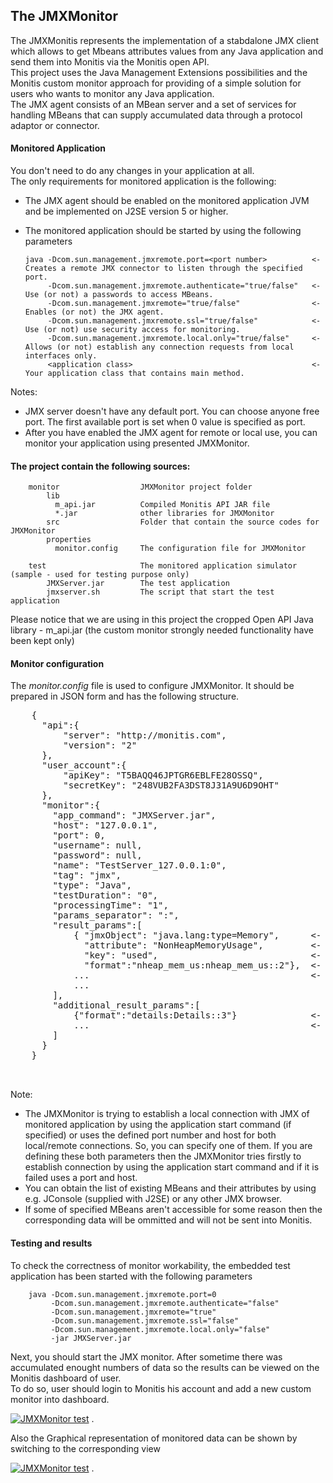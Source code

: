 ## The JMXMonitor ##

The JMXMonitis represents the implementation of a stabdalone JMX client which allows to get Mbeans attributes values from any Java application and send them into Monitis via the Monitis open API.  
This project uses the Java Management Extensions possibilities and the Monitis custom monitor approach for providing of a simple solution for users who wants to monitor any Java application.  
The JMX agent consists of an MBean server and a set of services for handling MBeans that can supply accumulated data through a protocol adaptor or connector.  

#### Monitored Application ####

You don't need to do any changes in your application at all.  
The only requirements for monitored application is the following:  

  - The JMX agent should be enabled on the monitored application JVM and be implemented on J2SE version 5 or higher.
  - The monitored application should be started by using the following parameters
 
        java -Dcom.sun.management.jmxremote.port=<port number>          <- Creates a remote JMX connector to listen through the specified port.
             -Dcom.sun.management.jmxremote.authenticate="true/false"   <- Use (or not) a passwords to access MBeans.
             -Dcom.sun.management.jmxremote="true/false"                <- Enables (or not) the JMX agent.
             -Dcom.sun.management.jmxremote.ssl="true/false"            <- Use (or not) use security access for monitoring.
             -Dcom.sun.management.jmxremote.local.only="true/false"     <- Allows (or not) establish any connection requests from local interfaces only.
             <application class>                                        <- Your application class that contains main method.



Notes:

  - JMX server doesn't have any default port. You can choose anyone free port. The first available port is set when 0 value is specified  as port.
  - After you have enabled the JMX agent for remote or local use, you can monitor your application using presented JMXMonitor.


#### The project contain the following sources: ####

        monitor                  JMXMonitor project folder  
            lib
              m_api.jar          Compiled Monitis API JAR file  
              *.jar              other libraries for JMXMonitor  
            src                  Folder that contain the source codes for JMXMonitor  
            properties
              monitor.config     The configuration file for JMXMonitor

        test                     The monitored application simulator (sample - used for testing purpose only)
            JMXServer.jar        The test application
            jmxserver.sh         The script that start the test application

Please notice that we are using in this project the cropped Open API Java library - m_api.jar (the custom monitor strongly needed functionality have been kept only)  

#### Monitor configuration ####

The _monitor.config_ file is used to configure JMXMonitor. It should be prepared in JSON form and has the following structure.

   <pre markdown="1">
	{
	  "api":{
	      "server": "http://monitis.com",                        <- Monitis server URL that support Monitis Open API <i>(optional; the default value - http://monitis.com)</i>
	      "version": "2"                                         <- Open API version <i>(optional; the default value - 2)</i>
	  },
	  "user_account":{
	      "apiKey": "T5BAQQ46JPTGR6EBLFE28OSSQ",                 <- The personal API key that can be obtained from Monitis user account <b>(mandatory)</b>
	      "secretKey": "248VUB2FA3DST8J31A9U6D9OHT"              <- The personal secret key that can be obtained from Monitis user account <b>(mandatory)</b>
	  },
	  "monitor":{
  		"app_command": "JMXServer.jar",                      <- The monitored application start command 
  		"host": "127.0.0.1",                                 <- The monitored application host IP <i>(optional; the default value - "localhost")</i>
  		"port": 0,                                           <- The monitored application JMX port number <i>(optional; the default value - 0)</i>
  		"username": null,                                    <- The monitored applcation JMX access credentials (user name)
  		"password": null,                                    <- The monitored applcation JMX access credentials (user password)
		"name": "TestServer_127.0.0.1:0",                    <- The name for JMXMonitor to be register <b>(mandatory)</b>
		"tag": "jmx",                                        <- The tag for JMXMonitor to be register <b>(mandatory)</b>
		"type": "Java",                                      <- The type for JMXMonitor to be register <b>(mandatory)</b>
		"testDuration": "0",                                 <- The duration of monitoring [min] (0 - infinitely)
		"processingTime": "1",                               <- The periodicity of sending measuring data into Monitis [min]
		"params_separator": ":",                             <- The separator
		"result_params":[                                    <- The array of definitions for send parameters into Monitis (each element of array is JSON object)
			{ "jmxObject": "java.lang:type=Memory",      <- The definition of JMX MBean object for monitoring
			  "attribute": "NonHeapMemoryUsage",         <- The attribute name for monitoring
			  "key": "used",                             <- The key name for monitoring <i>(optional; required for Composite attribute only)</i>
			  "format":"nheap_mem_us:nheap_mem_us::2"},  <- The data format in form required by <a href="http://monitis.com/api/api.html#addCustomMonitor">Open API</a> 
			...                                          <- Another parameters (JSON objects)
			... 
		],
		"additional_result_params":[                         <- The array of definitions for send aditional parameters into Monitis (each element of array is JSON object)
			{"format":"details:Details::3"}              <- The data format in form required by <a href="http://monitis.com/api/api.html#addCustomMonitor">Open API</a>
			...                                          <- Additional parameters (JSON objects)
		]
	  }
	}

   </pre>

Note:  

  - The JMXMonitor is trying to establish a local connection with JMX of monitored application by using the application start command (if specified) or uses the defined port number and host for both local/remote connections. So, you can specify one of them. If you are defining these both parameters then the JMXMonitor tries firstly to establish connection by using the application start command and if it is failed uses a port and host.
  - You can obtain the list of existing MBeans and their attributes by using e.g. JConsole (supplied with J2SE) or any other JMX browser.
  - If some of specified MBeans aren't accessible for some reason then the corresponding data will be ommitted and will not be sent into Monitis.
 

#### Testing and results ####

To check the correctness of monitor workability, the embedded test application has been started with the following parameters

        java -Dcom.sun.management.jmxremote.port=0 
             -Dcom.sun.management.jmxremote.authenticate="false" 
             -Dcom.sun.management.jmxremote="true" 
             -Dcom.sun.management.jmxremote.ssl="false" 
             -Dcom.sun.management.jmxremote.local.only="false" 
             -jar JMXServer.jar

Next, you should start the JMX monitor. After sometime there was accumulated enought numbers of data so the results can be viewed on the Monitis dashboard of user.  
To do so, user should login to Monitis his account and add a new custom monitor into dashboard.  

<a href="http://i.imgur.com/FagTz"><img src="http://i.imgur.com/FagTz.png" title="JMXMonitor test" /></a> .  


Also the Graphical representation of monitored data can be shown by switching to the corresponding view  

<a href="http://i.imgur.com/o71RZ"><img src="http://i.imgur.com/o71RZ.png" title="JMXMonitor test" /></a> .  






